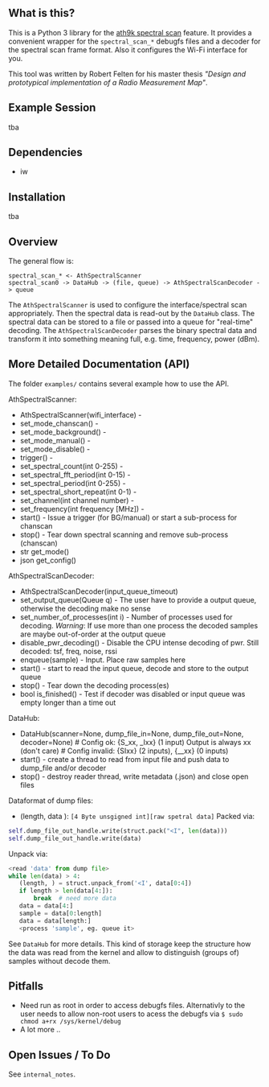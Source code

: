 
## What is this? 

This is a Python 3 library for the [ath9k spectral scan](https://wireless.wiki.kernel.org/en/users/drivers/ath9k/spectral_scan)
feature. It provides a convenient wrapper for the ```spectral_scan_*``` debugfs files and a decoder for the spectral
scan frame format. Also it configures the Wi-Fi interface for you.

This tool was written by Robert Felten for his master thesis _"Design and prototypical implementation of a Radio
Measurement Map"_.

## Example Session
 
tba


## Dependencies

 * iw
  

## Installation

tba

## Overview

<architecture image here>

The general flow is:
```
spectral_scan_* <- AthSpectralScanner
spectral_scan0 -> DataHub -> (file, queue) -> AthSpectralScanDecoder -> queue
```
The ```AthSpectralScanner``` is used to configure the interface/spectral scan appropriately.
Then the spectral data is read-out by the ```DataHub``` class. The spectral data can be stored to a file 
or passed into a queue for "real-time" decoding. The ```AthSpectralScanDecoder``` parses the binary spectral 
data and transform it into something meaning full, e.g. time, frequency, power (dBm).


## More Detailed Documentation (API)

The folder ```examples/``` contains several example how to use the API.

AthSpectralScanner:
 
 * AthSpectralScanner(wifi_interface) -
 * set_mode_chanscan() -
 * set_mode_background() -
 * set_mode_manual() -
 * set_mode_disable() -
 * trigger() -
 * set_spectral_count(int 0-255) -
 * set_spectral_fft_period(int 0-15) -
 * set_spectral_period(int 0-255) -
 * set_spectral_short_repeat(int 0-1) - 
 * set_channel(int channel number) -
 * set_frequency(int frequency [MHz]) -
 * start() - Issue a trigger (for BG/manual) or start a sub-process for chanscan
 * stop() - Tear down spectral scanning and remove sub-process (chanscan)
 * str get_mode()
 * json get_config()

AthSpectralScanDecoder:
 * AthSpectralScanDecoder(input_queue_timeout)
 * set_output_queue(Queue q) - The user have to provide a output queue, otherwise the decoding make no sense
 * set_number_of_processes(int i) - Number of processes used for decoding.
 _Warning_: If use more than one process the decoded samples are maybe out-of-order at the output queue
 * disable_pwr_decoding() - Disable the CPU intense decoding of pwr. Still decoded: tsf, freq, noise, rssi
 * enqueue(sample) - Input. Place raw samples here
 * start() - start to read the input queue, decode and store to the output queue
 * stop() - Tear down the decoding process(es)
 * bool is_finished() - Test if decoder was disabled or input queue was empty longer than a time out

DataHub:
 * DataHub(scanner=None, dump_file_in=None, dump_file_out=None, decoder=None)
        # Config ok: {S_xx, _Ixx} (1 input) Output is always xx (don't care)
        # Config invalid: {SIxx} (2 inputs), {__xx} (0 inputs)
 * start() - create a thread to read from input file and push data to dump_file and/or decoder
 * stop() - destroy reader thread, write metadata (.json) and close open files


Dataformat of dump files:
 * (length, data ): ```[4 Byte unsgigned int][raw spetral data]``` Packed via:
  ```python
self.dump_file_out_handle.write(struct.pack("<I", len(data)))
self.dump_file_out_handle.write(data) 
 ```
 Unpack via:
 ```python
<read 'data' from dump file>
while len(data) > 4:
    (length, ) = struct.unpack_from('<I', data[0:4])
    if length > len(data[4:]):
        break  # need more data
    data = data[4:]
    sample = data[0:length]
    data = data[length:]
    <process 'sample', eg. queue it>
```
See ```DataHub``` for more details.
This kind of storage keep the structure how the data was read from the kernel and allow
to distinguish (groups of) samples without decode them.
  
## Pitfalls

 * Need run as root in order to access debugfs files. Alternativly to the user needs to allow non-root
 users to acess the debugfs via ```$ sudo chmod a+rx /sys/kernel/debug```
 * A lot more ..

## Open Issues / To Do

See ```internal_notes```.